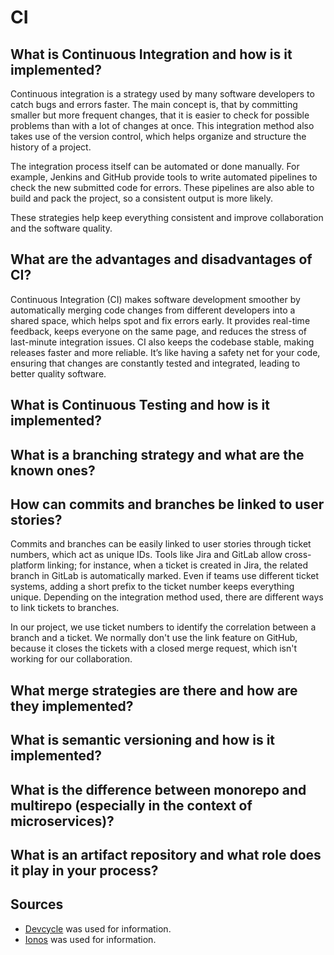 # CI

## What is Continuous Integration and how is it implemented?

Continuous integration is a strategy used by many software developers to catch bugs and errors faster.
The main concept is, that by committing smaller but more frequent changes, that it is easier to check for possible problems than with a lot of changes at once.
This integration method also takes use of the version control, which helps organize and structure the history of a project. 

The integration process itself can be automated or done manually.
For example, Jenkins and GitHub provide tools to write automated pipelines to check the new submitted code for errors. 
These pipelines are also able to build and pack the project, so a consistent output is more likely. 

These strategies help keep everything consistent and improve collaboration and the software quality.

## What are the advantages and disadvantages of CI?

Continuous Integration (CI) makes software development smoother by automatically merging code changes from different developers into a shared space, which helps spot and fix errors early.
It provides real-time feedback, keeps everyone on the same page, and reduces the stress of last-minute integration issues.
CI also keeps the codebase stable, making releases faster and more reliable.
It’s like having a safety net for your code, ensuring that changes are constantly tested and integrated, leading to better quality software.

## What is Continuous Testing and how is it implemented?


## What is a branching strategy and what are the known ones?


## How can commits and branches be linked to user stories?

Commits and branches can be easily linked to user stories through ticket numbers, which act as unique IDs. Tools like Jira and GitLab allow cross-platform linking; for instance, when a ticket is created in Jira, the related branch in GitLab is automatically marked. Even if teams use different ticket systems, adding a short prefix to the ticket number keeps everything unique. Depending on the integration method used, there are different ways to link tickets to branches. 

In our project, we use ticket numbers to identify the correlation between a branch and a ticket. We normally don't use the link feature on GitHub, because it closes the tickets with a closed merge request, which isn't working for our collaboration. 

## What merge strategies are there and how are they implemented?



## What is semantic versioning and how is it implemented?



## What is the difference between monorepo and multirepo (especially in the context of microservices)?



## What is an artifact repository and what role does it play in your process?


## Sources

- [Devcycle](https://devcycle.com/blog/pros-and-cons-explored-continuous-integration-deployment) was used for information.
- [Ionos](https://www.ionos.com/digitalguide/websites/web-development/continuous-integration/) was used for information.

